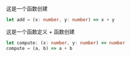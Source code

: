这是一个函数创建

``` typescript
let add = (x: number, y: number) => x + y
```

这是一个函数定义 + 函数创建

``` typescript
let compute: (x: number, y: number) => number
compute = (a, b) => a + b
```

